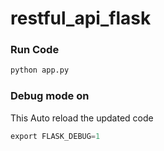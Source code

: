# restful_api_flask

### Run Code
```python
python app.py
```


### Debug mode on
This Auto reload the updated code
```python
export FLASK_DEBUG=1
```








